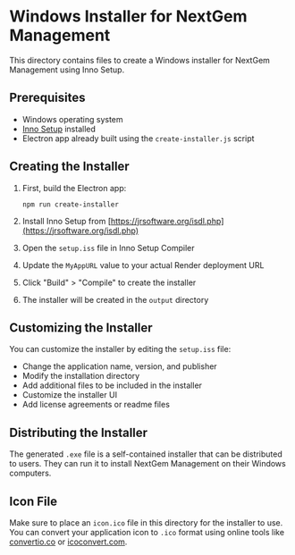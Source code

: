 # Windows Installer for NextGem Management

This directory contains files to create a Windows installer for NextGem Management using Inno Setup.

## Prerequisites

- Windows operating system
- [Inno Setup](https://jrsoftware.org/isdl.php) installed
- Electron app already built using the `create-installer.js` script

## Creating the Installer

1. First, build the Electron app:
   ```
   npm run create-installer
   ```

2. Install Inno Setup from [https://jrsoftware.org/isdl.php](https://jrsoftware.org/isdl.php)

3. Open the `setup.iss` file in Inno Setup Compiler

4. Update the `MyAppURL` value to your actual Render deployment URL

5. Click "Build" > "Compile" to create the installer

6. The installer will be created in the `output` directory

## Customizing the Installer

You can customize the installer by editing the `setup.iss` file:

- Change the application name, version, and publisher
- Modify the installation directory
- Add additional files to be included in the installer
- Customize the installer UI
- Add license agreements or readme files

## Distributing the Installer

The generated `.exe` file is a self-contained installer that can be distributed to users. They can run it to install NextGem Management on their Windows computers.

## Icon File

Make sure to place an `icon.ico` file in this directory for the installer to use. You can convert your application icon to `.ico` format using online tools like [convertio.co](https://convertio.co/png-ico/) or [icoconvert.com](https://icoconvert.com/). 